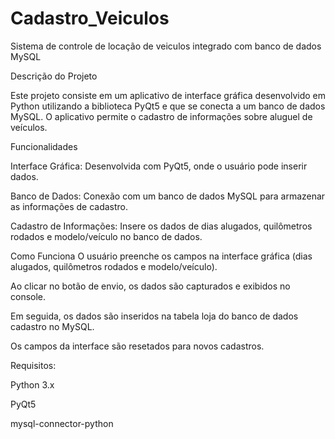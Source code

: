 # Cadastro_Veiculos
 Sistema de controle de locação de veiculos integrado com banco de dados MySQL


Descrição do Projeto

Este projeto consiste em um aplicativo de interface gráfica desenvolvido em Python utilizando a biblioteca PyQt5 e que se conecta a um banco de dados MySQL. O aplicativo permite o cadastro de informações sobre aluguel de veículos.

Funcionalidades

Interface Gráfica: Desenvolvida com PyQt5, onde o usuário pode inserir dados.

Banco de Dados: Conexão com um banco de dados MySQL para armazenar as informações de cadastro.

Cadastro de Informações: Insere os dados de dias alugados, quilômetros rodados e modelo/veículo no banco de dados.

Como Funciona
O usuário preenche os campos na interface gráfica (dias alugados, quilômetros rodados e modelo/veículo).

Ao clicar no botão de envio, os dados são capturados e exibidos no console.

Em seguida, os dados são inseridos na tabela loja do banco de dados cadastro no MySQL.

Os campos da interface são resetados para novos cadastros.

Requisitos:

Python 3.x

PyQt5

mysql-connector-python